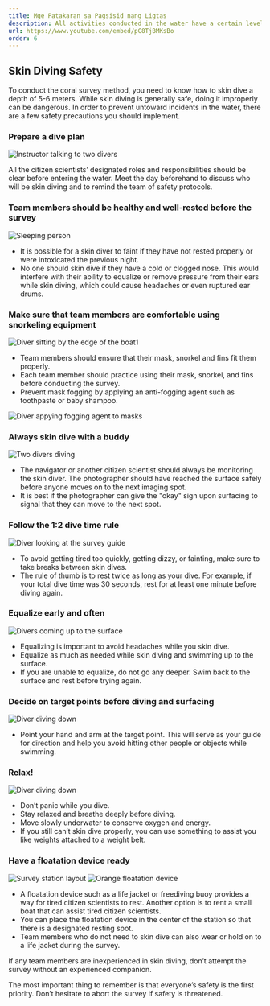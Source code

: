```yaml
---
title: Mge Patakaran sa Pagsisid nang Ligtas
description: All activities conducted in the water have a certain level of risk. This video provides safety guidelines for the preparation and conduct of Alwan surveys to help ensure the safety of citizen scientists.
url: https://www.youtube.com/embed/pC8TjBMKsBo
order: 6
---
```


## Skin Diving Safety

To conduct the coral survey method, you need to know how to skin dive a depth of 5-6 meters. While skin diving is generally safe, doing it improperly can be dangerous. In order to prevent untoward incidents in the water, there are a few safety precautions you should implement.

### Prepare a dive plan
![Instructor talking to two divers](/images/lesson-6/1.jpg "Instructor talking to two divers")

All the citizen scientists’ designated roles and responsibilities should be clear before entering the water. Meet the day beforehand to discuss who will be skin diving and to remind the team of safety protocols.

### Team members should be healthy and well-rested before the survey

![Sleeping person](/images/lesson-6/2.jpg "Sleeping person")

- It is possible for a skin diver to faint if they have not rested properly or were intoxicated the previous night.
- No one should skin dive if they have a cold or clogged nose. This would interfere with their ability to equalize or remove pressure from their ears while skin diving, which could cause headaches or even ruptured ear drums.

### Make sure that team members are comfortable using snorkeling equipment

![Diver sitting by the edge of the boat1](/images/lesson-6/3.jpg "Diver sitting by the edge of the boat")

- Team members should ensure that their mask, snorkel and fins fit them properly.
- Each team member should practice using their mask, snorkel, and fins before conducting the survey.
- Prevent mask fogging by applying an anti-fogging agent such as toothpaste or baby shampoo.

![Diver appying fogging agent to masks](/images/lesson-6/4.jpg "Diver appying fogging agent to masks")

### Always skin dive with a buddy

![Two divers diving](/images/lesson-6/5.jpg "Two divers diving")

- The navigator or another citizen scientist should always be monitoring the skin diver. The photographer should have reached the surface safely before anyone moves on to the next imaging spot.
- It is best if the photographer can give the "okay" sign upon surfacing to signal that they can move to the next spot.

### Follow the 1:2 dive time rule

![Diver looking at the survey guide](/images/lesson-6/6.jpg "Diver looking at the survey guide")

- To avoid getting tired too quickly, getting dizzy, or fainting, make sure to take breaks between skin dives.
- The rule of thumb is to rest twice as long as your dive. For example, if your total dive time was 30 seconds, rest for at least one minute before diving again.

### Equalize early and often

![Divers coming up to the surface](/images/lesson-6/7.jpg "Divers coming up to the surface")

- Equalizing is important to avoid headaches while you skin dive.
- Equalize as much as needed while skin diving and swimming up to the surface.
- If you are unable to equalize, do not go any deeper. Swim back to the surface and rest before trying again.

### Decide on target points before diving and surfacing

![Diver diving down](/images/lesson-6/8.jpg "Diver diving down")

- Point your hand and arm at the target point. This will serve as your guide for direction and help you avoid hitting other people or objects while swimming.

### Relax!

![Diver diving down](/images/lesson-6/9.jpg "Diver diving down")

- Don’t panic while you dive.
- Stay relaxed and breathe deeply before diving.
- Move slowly underwater to conserve oxygen and energy.
- If you still can’t skin dive properly, you can use something to assist you like weights attached to a weight belt.

### Have a floatation device ready

![Survey station layout](/images/lesson-6/10.jpg "Survey station layout")
![Orange floatation device](/images/lesson-6/11.jpg "Orange floatation device")

- A floatation device such as a life jacket or freediving buoy provides a way for tired citizen scientists to rest. Another option is to rent a small boat that can assist tired citizen scientists.
- You can place the floatation device in the center of the station so that there is a designated resting spot.
- Team members who do not need to skin dive can also wear or hold on to a life jacket during the survey.

If any team members are inexperienced in skin diving, don’t attempt the survey without an experienced companion. 

The most important thing to remember is that everyone’s safety is the first priority. Don’t hesitate to abort the survey if safety is threatened.  

